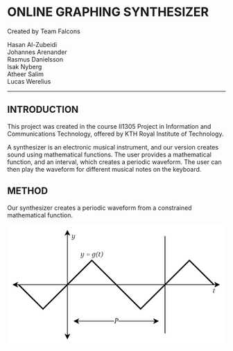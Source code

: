 # ONLINE GRAPHING SYNTHESIZER #

Created by Team Falcons

Hasan Al-Zubeidi\
Johannes Arenander\
Rasmus Danielsson\
Isak Nyberg\
Atheer Salim\
Lucas Werelius

---

## INTRODUCTION ##

This project was created in the course II1305 Project in Information and Communications Technology, offered by KTH Royal Institute of Technology.

A synthesizer is an electronic musical instrument, and our version creates sound using mathematical functions. The user provides a mathematical function, and an interval, which creates a periodic waveform. The user can then play the waveform for different musical notes on the keyboard.

## METHOD ##

Our synthesizer creates a periodic waveform from a constrained mathematical function.

![user_function](user_function.png)
